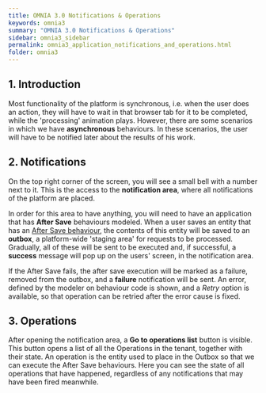```yaml
---
title: OMNIA 3.0 Notifications & Operations
keywords: omnia3
summary: "OMNIA 3.0 Notifications & Operations"
sidebar: omnia3_sidebar
permalink: omnia3_application_notifications_and_operations.html
folder: omnia3
---
```


## 1. Introduction

Most functionality of the platform is synchronous, i.e. when the user does an action, they will have to wait in that browser tab for it to be completed, while the 'processing' animation plays. However, there are some scenarios in which we have **asynchronous** behaviours. In these scenarios, the user will have to be notified later about the results of his work.

## 2. Notifications

On the top right corner of the screen, you will see a small bell with a number next to it. This is the access to the **notification area**, where all notifications of the platform are placed.

In order for this area to have anything, you will need to have an application that has **After Save** behaviours modeled. When a user saves an entity that has an [After Save behaviour](omnia3_modeler_behaviours.html), the contents of this entity will be saved to an **outbox**, a platform-wide 'staging area' for requests to be processed. Gradually, all of these will be sent to be executed and, if successful, a **success** message will pop up on the users' screen, in the notification area.

If the After Save fails, the after save execution will be marked as a failure, removed from the outbox, and a **failure** notification will be sent. An error, defined by the modeler on behaviour code is shown, and a *Retry* option is available, so that operation can be retried after the error cause is fixed.

## 3. Operations

After opening the notification area, a **Go to operations list** button is visible. This button opens a list of all the Operations in the tenant, together with their state. An operation is the entity used to place in the Outbox so that we can execute the After Save behaviours. Here you can see the state of all operations that have happened, regardless of any notifications that may have been fired meanwhile.
